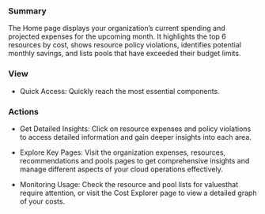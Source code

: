 ### **Summary**

The Home page displays your organization’s current spending and projected expenses for the upcoming month. It highlights the top 6 resources by cost, shows resource policy violations, identifies potential monthly savings, and lists pools that have exceeded their budget limits.

### **View**

- Quick Access: Quickly reach the most essential components.

### **Actions**

- Get Detailed Insights: Click on resource expenses and policy violations to access detailed information and gain deeper insights into each area.

- Explore Key Pages: Visit the organization expenses, resources, recommendations and pools pages to get comprehensive insights and manage different aspects of your cloud operations effectively.

- Monitoring Usage: Check the resource and pool lists for values ​​that require attention, or visit the Cost Explorer page to view a detailed graph of your costs.